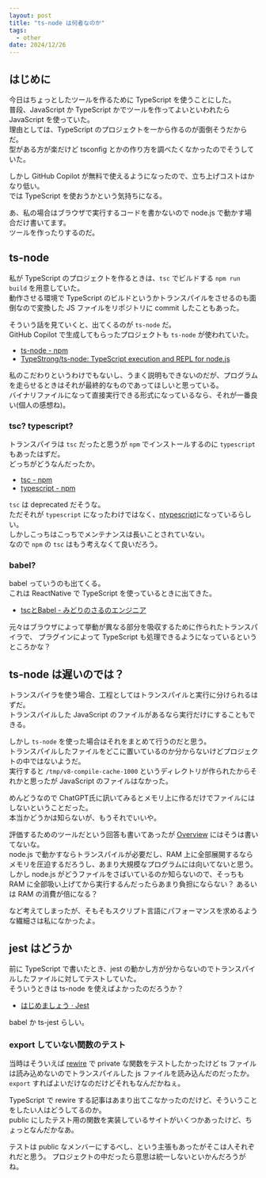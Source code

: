 ```yaml
---
layout: post
title: "ts-node は何者なのか"
tags:
  - other
date: 2024/12/26
---
```


## はじめに

今日はちょっとしたツールを作るために TypeScript を使うことにした。  
普段、JavaScript か TypeScript かでツールを作ってよいといわれたら JavaScript を使っていた。  
理由としては、TypeScript のプロジェクトを一から作るのが面倒そうだからだ。  
型がある方が楽だけど tsconfig とかの作り方を調べたくなかったのでそうしていた。

しかし GitHub Copilot が無料で使えるようになったので、立ち上げコストはかなり低い。  
では TypeScript を使おうかという気持ちになる。

あ、私の場合はブラウザで実行するコードを書かないので node.js で動かす場合だけ書いてます。  
ツールを作ったりするのだ。

## ts-node

私が TypeScript のプロジェクトを作るときは、`tsc` でビルドする `npm run build` を用意していた。  
動作させる環境で TypeScript のビルドというかトランスパイルをさせるのも面倒なので変換した JS ファイルをリポジトリに commit したこともあった。

そういう話を見ていくと、出てくるのが `ts-node` だ。  
GitHub Copilot で生成してもらったプロジェクトも `ts-node` が使われていた。

* [ts-node - npm](https://www.npmjs.com/package/ts-node)
* [TypeStrong/ts-node: TypeScript execution and REPL for node.js](https://github.com/TypeStrong/ts-node)

私のこだわりというわけでもないし、うまく説明もできないのだが、プログラムを走らせるときはそれが最終的なものであってほしいと思っている。  
バイナリファイルになって直接実行できる形式になっているなら、それが一番良い(個人の感想ね)。  

### tsc? typescript?

トランスパイラは `tsc` だったと思うが `npm` でインストールするのに `typescript` もあったはずだ。  
どっちがどうなんだったか。

* [tsc - npm](https://www.npmjs.com/package/tsc)
* [typescript - npm](https://www.npmjs.com/package/typescript)

`tsc` は deprecated だそうな。  
ただそれが `typescript` になったわけではなく、[ntypescript](https://www.npmjs.com/package/ntypescript)になっているらしい。  
しかしこっちはこっちでメンテナンスは長いことされていない。  
なので `npm` の `tsc` はもう考えなくて良いだろう。

### babel?

babel っていうのも出てくる。  
これは ReactNative で TypeScript を使っているときに出てきた。

* [tscとBabel - みどりのさるのエンジニア](https://t-yng.jp/post/tsc-and-babel)

元々はブラウザによって挙動が異なる部分を吸収するために作られたトランスパイラで、
プラグインによって TypeScript も処理できるようになっているというところかな？

## ts-node は遅いのでは？

トランスパイラを使う場合、工程としてはトランスパイルと実行に分けられるはずだ。  
トランスパイルした JavaScript のファイルがあるなら実行だけにすることもできる。

しかし `ts-node` を使った場合はそれをまとめて行うのだと思う。  
トランスパイルしたファイルをどこに置いているのか分からないけどプロジェクトの中ではないようだ。  
実行すると `/tmp/v8-compile-cache-1000` というディレクトリが作られたからそれかと思ったが JavaScript のファイルはなかった。

めんどうなので ChatGPT氏に訊いてみるとメモリ上に作るだけでファイルにはしないということだった。  
本当かどうかは知らないが、もうそれでいいや。

評価するためのツールだという回答も書いてあったが [Overview](https://typestrong.org/ts-node/docs/) にはそうは書いてないな。  
node.js で動かすならトランスパイルが必要だし、RAM 上に全部展開するならメモリを圧迫するだろうし、あまり大規模なプログラムには向いてないと思う。  
しかし node.js がどうファイルをさばいているのか知らないので、そっちも RAM に全部吸い上げてから実行するんだったらあまり負担にならない？ あるいは RAM の消費が倍になる？

など考えてしまったが、そもそもスクリプト言語にパフォーマンスを求めるような繊細さは私になかったよ。

## jest はどうか

前に TypeScript で書いたとき、jest の動かし方が分からないのでトランスパイルしたファイルに対してテストしていた。  
そういうときは ts-node を使えばよかったのだろうか？

* [はじめましょう · Jest](https://jestjs.io/ja/docs/getting-started#typescript-%E3%82%92%E4%BD%BF%E7%94%A8%E3%81%99%E3%82%8B)

babel か ts-jest らしい。

### export していない関数のテスト

当時はそういえば [rewire](https://github.com/jhnns/rewire) で private な関数をテストしたかったけど
ts ファイルは読み込めないのでトランスパイルした js ファイルを読み込んだのだったか。  
`export` すればよいだけなのだけどそれもなんだかねぇ。

TypeScript で rewire する記事はあまり出てこなかったのだけど、そういうことをしたい人はどうしてるのか。  
public にしたテスト用の関数を実装しているサイトがいくつかあったけど、ちょっとなんだかなあ。  

テストは public なメンバーにするべし、という主張もあったがそこは人それぞれだと思う。
プロジェクトの中だったら意思は統一しないといかんだろうがね。
